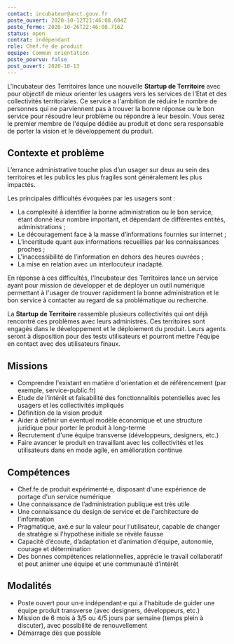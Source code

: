 ```yaml
---
contact: incubateur@anct.gouv.fr
poste_ouvert: 2020-10-12T21:46:08.684Z
poste_ferme: 2020-10-26T22:46:08.716Z
status: open
contrat: indépendant
role: Chef.fe de produit
equipe: Commun orientation
poste_pourvu: false
post_ouvert: 2020-10-13
---
```


L'Incubateur des Territoires lance une nouvelle **Startup de Territoire** avec pour objectif de mieux orienter les usagers vers les services de l'Etat et des collectivités territoriales. Ce service a l'ambition de réduire le nombre de personnes qui ne parviennent pas à trouver la bonne réponse ou le bon service pour résoudre leur problème ou répondre à leur besoin. Vous serez le premier membre de l'équipe dédiée au produit et donc sera responsable de porter la vision et le développement du produit.

## Contexte et problème

L’errance administrative touche plus d’un usager sur deux au sein des territoires et les publics les plus fragiles sont généralement les plus impactés.

Les principales difficultés évoquées par les usagers sont :

- La complexité à identifier la bonne administration ou le bon service, étant donné leur nombre important, et dépendant de différentes entités, administrations ;
- Le découragement face à la masse d’informations fournies sur internet ;
- L’incertitude quant aux informations recueillies par les connaissances proches ;
- L'inaccessibilité de l’information en dehors des heures ouvrées ;
- La mise en relation avec un interlocuteur inadapté.

En réponse à ces difficultés, l'Incubateur des Territoires lance un service ayant pour mission de développer et de déployer un outil numérique permettant à l'usager de trouver rapidement la bonne administration et le bon service à contacter au regard de sa problématique ou recherche.

La **Startup de Territoire** rassemble plusieurs collectivités qui ont déjà rencontré ces problèmes avec leurs administrés. Ces territoires sont engagés dans le développement et le déploiement du produit. Leurs agents seront à disposition pour des tests utilisateurs et pourront mettre l'équipe en contact avec des utilisateurs finaux.

## Missions

- Comprendre l'existant en matière d'orientation et de référencement (par exemple, service-public.fr)
- Étude de l’intérêt et faisabilité des fonctionnalités potentielles avec les usagers et les collectivités impliqués
- Définition de la vision produit
- Aider à définir un éventuel modèle économique et une structure juridique pour porter le produit à long-terme
- Recrutement d'une équipe transverse (développeurs, designers, etc.)
- Faire avancer le produit en travaillant avec les collectivités et les utilisateurs dans en mode agile, en amélioration continue

## Compétences

- Chef.fe de produit expérimenté·e, disposant d'une expérience de portage d'un service numérique
- Une connaissance de l’administration publique est très utile
- Une connaissance du design de service et de l'architecture de l'information
- Pragmatique, axé.e sur la valeur pour l'utilisateur, capable de changer de stratégie si l'hypothèse initiale se révèle fausse
- Capacité d’écoute, d’adaptation et d’animation d’équipe, autonomie, courage et détermination
- Des bonnes compétences relationnelles, apprécie le travail collaboratif et peut animer une équipe et une communauté d’intérêt

## Modalités

- Poste ouvert pour un·e indépendant·e qui a l’habitude de guider une équipe produit transverse (avec designers, développeurs, etc.)
- Mission de 6 mois à 3/5 ou 4/5 jours par semaine (temps plein à discuter), avec possibilité de renouvellement
- Démarrage dès que possible
